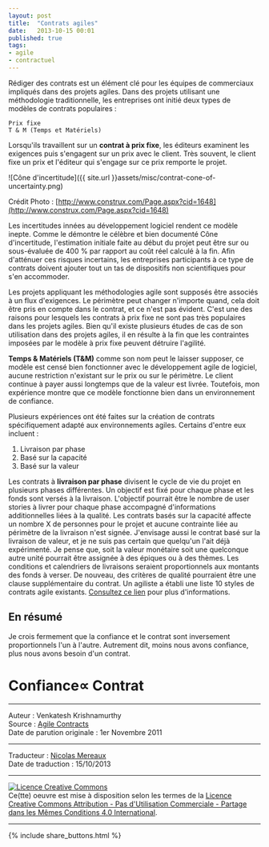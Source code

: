 ```yaml
---
layout: post
title:  "Contrats agiles"
date:   2013-10-15 00:01
published: true
tags:
- agile
- contractuel
---
```


Rédiger des contrats est un élément clé pour les équipes de commerciaux impliqués dans des projets agiles. Dans des projets utilisant une méthodologie traditionnelle, les entreprises ont initié deux types de modèles de contrats populaires :

    Prix fixe
    T & M (Temps et Matériels)


Lorsqu'ils travaillent sur un **contrat à prix fixe**, les éditeurs examinent les exigences puis s'engagent sur un prix avec le client. Très souvent, le client fixe un prix et l'éditeur qui s'engage sur ce prix remporte le projet.

![Cône d'incertitude]({{ site.url }}assets/misc/contrat-cone-of-uncertainty.png)

Crédit Photo : [http://www.construx.com/Page.aspx?cid=1648](http://www.construx.com/Page.aspx?cid=1648)

Les incertitudes innées au développement logiciel rendent ce modèle inepte. Comme le démontre le célèbre et bien documenté Cône d'incertitude, l'estimation initiale faite au début du projet peut être sur ou sous-évaluée de 400 % par rapport au coût réel calculé à la fin. Afin d'atténuer ces risques incertains, les entreprises participants à ce type de contrats doivent ajouter tout un tas de dispositifs non scientifiques pour s'en accommoder.

Les projets appliquant les méthodologies agile sont supposés être associés à un flux d'exigences. Le périmètre peut changer n'importe quand, cela doit être pris en compte dans le contrat, et ce n'est pas évident. C'est une des raisons pour lesquels les contrats à prix fixe ne sont pas très populaires dans les projets agiles. Bien qu'il existe plusieurs études de cas de son utilisation dans des projets agiles, il en résulte à la fin que les contraintes imposées par le modèle à prix fixe peuvent détruire l'agilité.

**Temps & Matériels (T&M)** comme son nom peut le laisser supposer, ce modèle est censé bien fonctionner avec le développement agile de logiciel, aucune restriction n'existant sur le prix ou sur le périmètre. Le client continue à payer aussi longtemps que de la valeur est livrée. Toutefois, mon expérience montre que ce modèle fonctionne bien dans un environnement de confiance.

Plusieurs expériences ont été faites sur la création de contrats spécifiquement adapté aux environnements agiles. Certains d'entre eux incluent :

1. Livraison par phase
2. Basé sur la capacité
3. Basé sur la valeur


Les contrats à **livraison par phase** divisent le cycle de vie du projet en plusieurs phases différentes. Un objectif est fixé pour chaque phase et les fonds sont versés à la livraison. L'objectif pourrait être le nombre de user stories à livrer pour chaque phase accompagné d'informations additionnelles liées à la qualité.
Les contrats basés sur la capacité affecte un nombre X de personnes pour le projet et aucune contrainte liée au périmètre de la livraison n'est signée.
J'envisage aussi le contrat basé sur la livraison de valeur, et je ne suis pas certain que quelqu'un l'ait déjà expérimenté. Je pense que, soit la valeur monétaire soit une quelconque autre unité pourrait être assignée à des épiques ou à des thèmes. Les conditions et calendriers de livraisons seraient proportionnels aux montants des fonds à verser. De nouveau, des critères de qualité pourraient être une clause supplémentaire du contrat.
Un agiliste a établi une liste 10 styles de contrats agile existants. [Consultez ce lien](http://agilesoftwaredevelopment.com/blog/peterstev/10-agile-contracts) pour plus d'informations.

## En résumé

Je crois fermement que la confiance et le contrat sont inversement proportionnels l'un à l'autre. Autrement dit, moins nous avons confiance, plus nous avons besoin d'un contrat.

# Confiance∝ Contrat


---
Auteur : Venkatesh Krishnamurthy  
Source : [Agile Contracts](http://agileworld.blogspot.fr/2011/11/agile-contracts.html)  
Date de parution originale : 1er Novembre 2011  

---
Traducteur : [Nicolas Mereaux](http://www.les-traducteurs-agiles.org/traducteurs/)  
Date de traduction : 15/10/2013  

---

<a rel="license" href="http://creativecommons.org/licenses/by-nc-sa/4.0/"><img alt="Licence Creative Commons" style="border-width:0" src="http://i.creativecommons.org/l/by-nc-sa/4.0/88x31.png" /></a><br />Ce(tte) oeuvre est mise à disposition selon les termes de la <a rel="license" href="http://creativecommons.org/licenses/by-nc-sa/4.0/">Licence Creative Commons Attribution - Pas d'Utilisation Commerciale - Partage dans les Mêmes Conditions 4.0 International</a>.

---

{% include share_buttons.html %}
